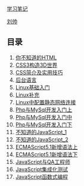 [学习笔记]()

 [刘帅]()



## 目录
1. [你不知道的HTML](#docs/unknowHtml)
1. [CSS3构造3D世界](#docs/3d)      
1. [CSS简介及实用技巧](#docs/cssnote)      
1. [后台语言](#README)      
1. [Linux基础入门](#docs/Linux)
1. [Linux补充](#docs/Linux_supplement)
1. [Linux中配置静态网络连接](#docs/Linux_web)
1. [Php与MySql开发入门上](#docs/php_up)
1. [Php与MySql开发入门中](#docs/php_middle)
1. [Php与MySql开发入门下](#docs/php_down)
1. [不知道的JavaScript_1](#docs/ES5_core)
1. [不知道的JavaScript_2](#docs/ES5_core1)
1. [ECMAScript5.1新增语法上](#docs/ES5_top)
1. [ECMAScript5.1新增语法下](#docs/ES5_bottom)
1. [JavaScript与QA工程师](#docs/js_and_qa)
1. [JavaScript集成化测试](#docs/tegratedTesting)
1. [JavaScript函数式编程](#docs/jsFunctionalProgramming)

